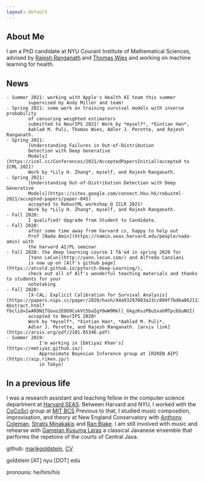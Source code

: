 ```yaml
---
layout: default
---
```


## About Me

I am a PhD candidate at NYU Courant Institute of Mathematical Sciences,
advised by [Rajesh Ranganath](https://cims.nyu.edu/~rajeshr/) and 
[Thomas Wies](https://cs.nyu.edu/wies/) and working on machine learning for health.


## News
    - Summer 2021: working with Apple's Health AI team this summer 
			supervised by Andy Miller and team!
    - Spring 2021: some work on training survival models with inverse probability 
			of censoring weighted estimators
    		submitted to NeurIPS 2021! Work by *myself*, *Xintian Han*, 
			Aahlad M. Puli, Thomas Wies, Adler J. Perotte, and Rajesh Ranganath.
	- Spring 2021: 
        	[Understanding Failures in Out-of-Distribution 
			Detection with Deep Generative 
			Models](https://icml.cc/Conferences/2021/AcceptedPapersInitial)accepted to ICML 2021!
   			Work by *Lily H. Zhang*, myself, and Rajesh Ranganath.
    - Spring 2021: 
        	[Understanding Out-of-Distribution Detection with Deep Generative 
			Models](https://sites.google.com/connect.hku.hk/robustml-2021/accepted-papers/paper-045) 
			accepted to RobustML workshop @ ICLR 2021!
    		Work by *Lily H. Zhang*, myself, and Rajesh Ranganath.
	- Fall 2020: 
			I qualified! Upgrade from Student to Candidate. 
    - Fall 2020: 
			after some time away from harvard cs, happy to help out 
			Prof [Nada Amin](https://namin.seas.harvard.edu/people/nada-amin) with
    		the harvard AI/PL seminar 
	- Fall 2020: the deep learning course I TA'ed in spring 2020 for 
			[Yann LeCun](http://yann.lecun.com/) and Alfredo Canziani 
			is now up on [Alf's github page](https://atcold.github.io/pytorch-Deep-Learning/), 
			check out all of Alf's wonderful teaching materials and thanks to students for your 
			notetaking
    - Fall 2020: 
			[X-CAL: Explicit Calibration for Survival Analysis](https://papers.nips.cc/paper/2020/hash/d4a93297083a23cc099f7bd6a8621131-Abstract.html?fbclid=IwAR0N1TGoxo2EOO9CukVt5baIgY0wW9Mell_GkgzKvzPBuSxahMTpc6GuNUI) 
			accepted to NeurIPS 2020!
          	Work by *myself*, *Xintian Han*, *Aahlad M. Puli*, 
			Adler J. Perotte, and Rajesh Ranganath. [arxiv link](https://arxiv.org/pdf/2101.05346.pdf)
	- Summer 2019: 
				I'm working in [Emtiyaz Khan's](https://emtiyaz.github.io/) 
				Approximate Bayesian Inference group at [RIKEN AIP](https://aip.riken.jp/) 
				in Tokyo!

## In a previous life

I was a research assistant and teaching fellow in the computer science department 
at [Harvard SEAS](https://www.seas.harvard.edu/).
Between Harvard and NYU, I worked with the 
[CoCoSci](http://cocosci.mit.edu/) group at 
[MIT BCS](https://bcs.mit.edu/)
Previous to that, I studied music composition, improvisation, and theory 
at New England Conservatory with 
[Anthony Coleman](https://en.wikipedia.org/wiki/Anthony_Coleman),
[Stratis Minakakis](https://www.stratisminakakis.info) 
and [Ran Blake](https://ranblake.com/).
I am still involved with music and rehearse with
[Gamelan Kusuma Laras](https://kusumalaras.org/) a classical Javanese ensemble 
that performs the repetoire of the courts of Central Java.

github: [marikgoldstein](https://github.com/marikgoldstein), 
[CV](https://cs.nyu.edu/~mg3479/cv.pdf)

goldstein [AT] nyu [DOT] edu  

pronouns: he/him/his


<!--
<p>
Mark Goldstein<br>
<a href="https://en.wikipedia.org/wiki/Courant_Institute_of_Mathematical_Sciences">Courant Institute of Mathematical Sciences</a><br>
pronouns: he/him/his <br>
</p>
-->

  <!---
    I'm curious about how we can understand phenomena in and around us
    (e.g. in healthcare, environment, art)
    with a mix of mechanistic and probabilistic explanations.
    For this reason I work on methodology in inference.
    If we then use such models to make decisions, we should explore
    what it means to do so safely.
    <br> 
-->


<!-- this cool <a href="https://pl-ai-seminar.seas.harvard.edu/">seminar on the intersection of AI and PL research</a> -->

<!--
Previously, I was a research assistant and teaching fellow in the Computer Science department at <a href="https://www.seas.harvard.edu/">Harvard SEAS</a>, 
where I worked primarily with <a href="https://www.seltzer.com/margo/">Margo Seltzer</a> and taught primarily for
<a href="https://finale.seas.harvard.edu/">Finale Doshi-Velez</a> and <a href="http://nlp.seas.harvard.edu/rush.html">Sasha Rush</a>. Between Harvard and NYU, I worked
with the <a href="http://cocosci.mit.edu/">CoCoSci</a> group at <a href="https://bcs.mit.edu/">MIT BCS</a> on model-based RL under
<a href="https://cbmm.mit.edu/about/people/tsividis">Pedro Tsividis</a> and <a href="http://cocosci.mit.edu/josh">Josh Tenenbaum</a>.
-->

